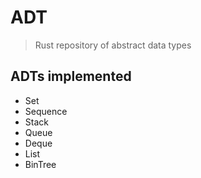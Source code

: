 # ADT
> Rust repository of abstract data types

## ADTs implemented 
- Set
- Sequence
- Stack
- Queue
- Deque
- List
- BinTree